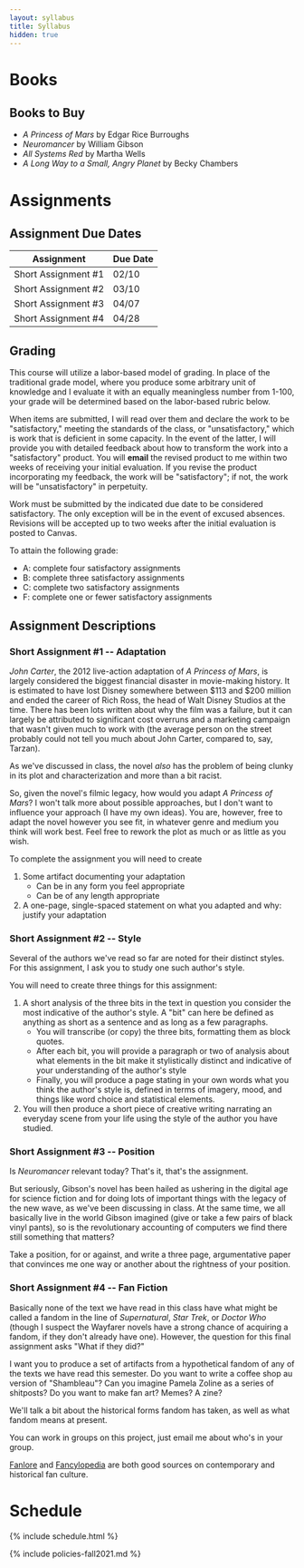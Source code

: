 ```yaml
---
layout: syllabus
title: Syllabus
hidden: true
---
```

# Books

## Books to Buy

* *A Princess of Mars* by Edgar Rice Burroughs
* *Neuromancer* by William Gibson
* *All Systems Red* by Martha Wells
* *A Long Way to a Small, Angry Planet* by Becky Chambers

# Assignments

## Assignment Due Dates

| Assignment          | Due Date |
|---------------------|----------|
| Short Assignment #1 | 02/10    |
| Short Assignment #2 | 03/10    |
| Short Assignment #3 | 04/07    |
| Short Assignment #4 | 04/28    |

## Grading

This course will utilize a labor-based model of grading. In place of the traditional grade model, where you produce some arbitrary unit of knowledge and I evaluate it with an equally meaningless number from 1-100, your grade will be determined based on the labor-based rubric below.

When items are submitted, I will read over them and declare the work to be "satisfactory," meeting the standards of the class, or "unsatisfactory," which is work that is deficient in some capacity. In the event of the latter, I will provide you with detailed feedback about how to transform the work into a "satisfactory" product. You will **email** the revised product to me within two weeks of receiving your initial evaluation. If you revise the product incorporating my feedback, the work will be "satisfactory"; if not, the work will be "unsatisfactory" in perpetuity.

Work must be submitted by the indicated due date to be considered satisfactory. The only exception will be in the event of excused absences. Revisions will be accepted up to two weeks after the initial evaluation is posted to Canvas.

To attain the following grade:

* A: complete four satisfactory assignments
* B: complete three satisfactory assignments
* C: complete two satisfactory assignments
* F: complete one or fewer satisfactory assignments

## Assignment Descriptions

### Short Assignment #1 -- Adaptation

*John Carter*, the 2012 live-action adaptation of *A Princess of Mars*, is largely considered the biggest financial disaster in movie-making history. It is estimated to have lost Disney somewhere between \$113 and \$200 million and ended the career of Rich Ross, the head of Walt Disney Studios at the time. There has been lots written about why the film was a failure, but it can largely be attributed to significant cost overruns and a marketing campaign that wasn't given much to work with (the average person on the street probably could not tell you much about John Carter, compared to, say, Tarzan).

As we've discussed in class, the novel *also* has the problem of being clunky in its plot and characterization and more than a bit racist.

So, given the novel's filmic legacy, how would you adapt *A Princess of Mars*? I won't talk more about possible approaches, but I don't want to influence your approach (I have my own ideas). You are, however, free to adapt the novel however you see fit, in whatever genre and medium you think will work best. Feel free to rework the plot as much or as little as you wish.

To complete the assignment you will need to create

1. Some artifact documenting your adaptation
	* Can be in any form you feel appropriate
	* Can be of any length appropriate
1. A one-page, single-spaced statement on what you adapted and why: justify your adaptation

### Short Assignment #2 -- Style

Several of the authors we've read so far are noted for their distinct styles. For this assignment, I ask you to study one such author's style.

You will need to create three things for this assignment:

1. A short analysis of the three bits in the text in question you consider the most indicative of the author's style. A "bit" can here be defined as anything as short as a sentence and as long as a few paragraphs.
	* You will transcribe (or copy) the three bits, formatting them as block quotes.
	* After each bit, you will provide a paragraph or two of analysis about what elements in the bit make it stylistically distinct and indicative of your understanding of the author's style
	* Finally, you will produce a page stating in your own words what you think the author's style is, defined in terms of imagery, mood, and things like word choice and statistical elements.
1. You will then produce a short piece of creative writing narrating an everyday scene from your life using the style of the author you have studied.

### Short Assignment #3 -- Position

Is *Neuromancer* relevant today? That's it, that's the assignment.

But seriously, Gibson's novel has been hailed as ushering in the digital age for science fiction and for doing lots of important things with the legacy of the new wave, as we've been discussing in class. At the same time, we all basically live in the world Gibson imagined (give or take a few pairs of black vinyl pants), so is the revolutionary accounting of computers we find there still something that matters?

Take a position, for or against, and write a three page, argumentative paper that convinces me one way or another about the rightness of your position.

### Short Assignment #4 -- Fan Fiction

Basically none of the text we have read in this class have what might be called a fandom in the line of *Supernatural*, *Star Trek*, or *Doctor Who* (though I suspect the Wayfarer novels have a strong chance of acquiring a fandom, if they don't already have one). However, the question for this final assignment asks "What if they did?"

I want you to produce a set of artifacts from a hypothetical fandom of any of the texts we have read this semester. Do you want to write a coffee shop au version of "Shambleau"? Can you imagine Pamela Zoline as a series of shitposts? Do you want to make fan art? Memes? A zine?

We'll talk a bit about the historical forms fandom has taken, as well as what fandom means at present.

You can work in groups on this project, just email me about who's in your group.

[Fanlore](https://fanlore.org/wiki/Main_Page) and [Fancylopedia](https://fancyclopedia.org/Fancyclopedia_3) are both good sources on contemporary and historical fan culture.

# Schedule

{% include schedule.html %}

{% include policies-fall2021.md %}
